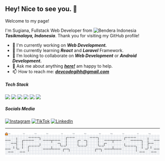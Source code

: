 ## Hey! Nice to see you. 👋

<!--
**devcode-gihh/devcode-gihh** is a ✨ _special_ ✨ repository because its `README.md` (this file) appears on your GitHub profile.

Here are some ideas to get you started:

- 🔭 I’m currently working on ...
- 🌱 I’m currently learning ...
- 👯 I’m looking to collaborate on ...
- 🤔 I’m looking for help with ...
- 💬 Ask me about ...
- 📫 How to reach me: ...
- 😄 Pronouns: ...
- ⚡ Fun fact: ...
-->

Welcome to my page!

I'm Sugiana, Fullstack Web Developer from <img src="https://hatscripts.github.io/circle-flags/flags/id.svg" width="13" height="13" alt="Bendera Indonesia" /> ***Tasikmalaya, Indonesia***.  Thank you for visiting my GitHub profile!

- 🔭 I'm currently working  on ***Web Development.***
- 🌱 I’m currently learning ***React*** and ***Laravel*** Framework.
- 👯 I’m looking to collaborate on ***Web Development*** or ***Android Development.***
- 💬 Ask me about anything ***[here!](https://www.instagram.com/devcode.gihh)*** am happy to help.
- 📫 How to reach me: ***devcodegihh@gmail.com***


##### Tech Stack

<img src="https://img.shields.io/badge/HTML5-E34F26?style=for-the-badge&logo=html5&logoColor=white" /> <img src="https://img.shields.io/badge/CSS3-1572B6?style=for-the-badge&logo=css3&logoColor=white" /> <img src="https://img.shields.io/badge/JavaScript-323330?style=for-the-badge&logo=javascript&logoColor=F7DF1E" /> <img src="https://img.shields.io/badge/PHP-777BB4?style=for-the-badge&logo=php&logoColor=white" />
<img src="https://img.shields.io/badge/React-20232A?style=for-the-badge&logo=react&logoColor=61DAFB" /> <img src="https://img.shields.io/badge/Laravel-FF2D20?style=for-the-badge&logo=laravel&logoColor=white" />

##### Socials Media

[![Instagram](https://img.shields.io/badge/Instagram-E4405F?style=for-the-badge&logo=instagram&logoColor=white)]([https://instagram.com/devcode.gihh) [![TikTok](https://img.shields.io/badge/TikTok-000000?style=for-the-badge&logo=tiktok&logoColor=white)]([https://www.tiktok.com/@ugihhhhh) [![LinkedIn](https://img.shields.io/badge/LinkedIn-0077B5?style=for-the-badge&logo=linkedin&logoColor=white)]([https://www.linkedin.com/in/mochamad-sugiana-s-85764a341)

<hr>

<picture>
  <source media="(prefers-color-scheme: dark)" srcset="https://raw.githubusercontent.com/devcode-gihh/devcode-gihh/output/pacman-contribution-graph-dark.svg">
  <source media="(prefers-color-scheme: light)" srcset="https://raw.githubusercontent.com/devcode-gihh/devcode-gihh/output/pacman-contribution-graph.svg">
  <img alt="pacman contribution graph" src="https://raw.githubusercontent.com/devcode-gihh/devcode-gihh/output/pacman-contribution-graph.svg">
</picture>

###